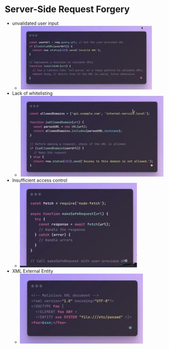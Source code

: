 # Server-Side Request Forgery
  - unvalidated user input
    - ![image](Security/assets/images/user.JPG)
  - Lack of whitelisting
    - ![image](Security/assets/images/whitelist.JPG)
  - Insufficient access control
    - ![image](Security/assets/images/access.JPG)
  - XML External Entity
    - ![image](Security/assets/images/xml.JPG)